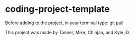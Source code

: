 # coding-project-template

Before adding to the project, in your terminal type: git pull

This project was made by Tanner, Mike, Chinjaa, and Kyle ;D